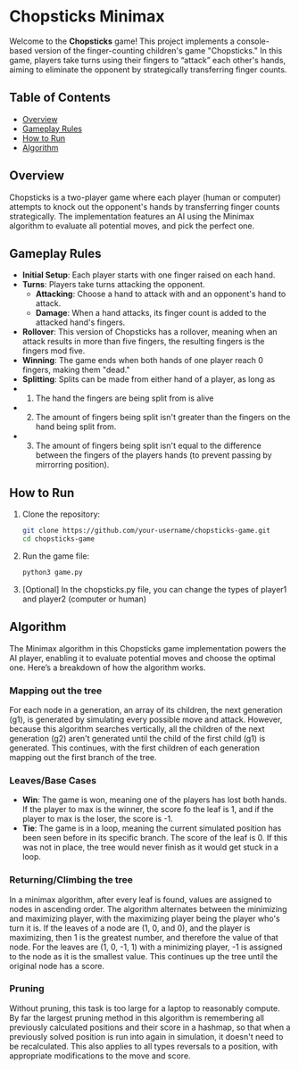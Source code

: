 # Chopsticks Minimax

Welcome to the **Chopsticks** game! This project implements a console-based version of the finger-counting children's game "Chopsticks." In this game, players take turns using their fingers to “attack” each other's hands, aiming to eliminate the opponent by strategically transferring finger counts.

## Table of Contents

-   [Overview](#overview)
-   [Gameplay Rules](#gameplay-rules)
-   [How to Run](#how-to-run)
-   [Algorithm](#algorithm)

## Overview

Chopsticks is a two-player game where each player (human or computer) attempts to knock out the opponent's hands by transferring finger counts strategically. The implementation features an AI using the Minimax algorithm to evaluate all potential moves, and pick the perfect one.

## Gameplay Rules

-   **Initial Setup**: Each player starts with one finger raised on each hand.
-   **Turns**: Players take turns attacking the opponent.
    -   **Attacking**: Choose a hand to attack with and an opponent's hand to attack.
    -   **Damage**: When a hand attacks, its finger count is added to the attacked hand's fingers.
-   **Rollover**: This version of Chopsticks has a rollover, meaning when an attack results in more than five fingers, the resulting fingers is the fingers mod five.
-   **Winning**: The game ends when both hands of one player reach 0 fingers, making them "dead."
-   **Splitting**: Splits can be made from either hand of a player, as long as
  - 1. The hand the fingers are being split from is alive
  - 2. The amount of fingers being split isn't greater than the fingers on the hand being split from.
  - 3. The amount of fingers being split isn't equal to the difference between the fingers of the players hands (to prevent passing by mirrorring position).

## How to Run

1. Clone the repository:
    ```bash
    git clone https://github.com/your-username/chopsticks-game.git
    cd chopsticks-game
    ```
2. Run the game file:
    ```bash
    python3 game.py
    ```
3. [Optional] In the chopsticks.py file, you can change the types of player1 and player2 (computer or human)

## Algorithm

The Minimax algorithm in this Chopsticks game implementation powers the AI player, enabling it to evaluate potential moves and choose the optimal one. Here’s a breakdown of how the algorithm works.

### Mapping out the tree

For each node in a generation, an array of its children, the next generation (g1), is generated by simulating every possible move and attack. However, because this algorithm searches vertically, all the children of the next generation (g2) aren't generated until the child of the first child (g1) is generated. This continues, with the first children of each generation mapping out the first branch of the tree.

### Leaves/Base Cases

-   **Win**: The game is won, meaning one of the players has lost both hands. If the player to max is the winner, the score fo the leaf is 1, and if the player to max is the loser, the score is -1.
-   **Tie**: The game is in a loop, meaning the current simulated position has been seen before in its specific branch. The score of the leaf is 0. If this was not in place, the tree would never finish as it would get stuck in a loop.

### Returning/Climbing the tree

In a minimax algorithm, after every leaf is found, values are assigned to nodes in ascending order. The algorithm alternates between the minimizing and maximizing player, with the maximizing player being the player who's turn it is. If the leaves of a node are (1, 0, and 0), and the player is maximizing, then 1 is the greatest number, and therefore the value of that node. For the leaves are (1, 0, -1, 1) with a minimizing player, -1 is assigned to the node as it is the smallest value. This continues up the tree until the original node has a score.

### Pruning

Without pruning, this task is too large for a laptop to reasonably compute. By far the largest pruning method in this algorithm is remembering all previously calculated positions and their score in a hashmap, so that when a previously solved position is run into again in simulation, it doesn't need to be recalculated. This also applies to all types reversals to a position, with appropriate modifications to the move and score.
